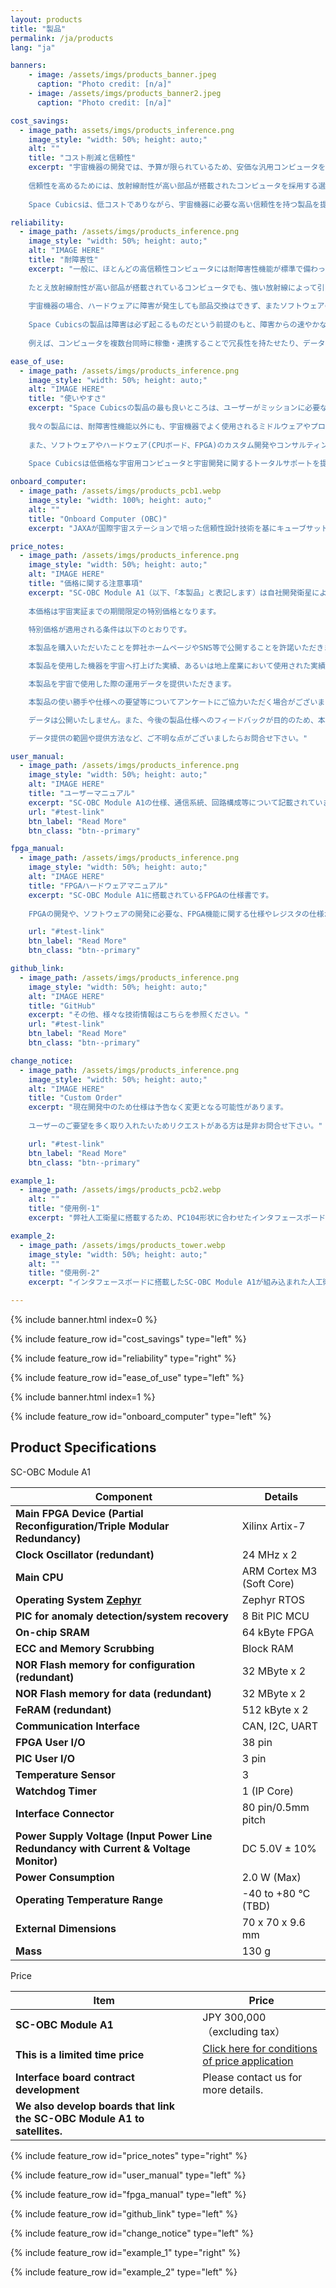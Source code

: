 ```yaml
---
layout: products
title: "製品"
permalink: /ja/products
lang: "ja"

banners:
    - image: /assets/imgs/products_banner.jpeg
      caption: "Photo credit: [n/a]"
    - image: /assets/imgs/products_banner2.jpeg
      caption: "Photo credit: [n/a]"

cost_savings:
  - image_path: assets/imgs/products_inference.png
    image_style: "width: 50%; height: auto;"
    alt: ""
    title: "コスト削減と信頼性"
    excerpt: "宇宙機器の開発では、予算が限られているため、安価な汎用コンピュータを採用することがありますが、放射線が非常に強い宇宙空間での動作に対する信頼性に不安が残るかもしれません。
    
    信頼性を高めるためには、放射線耐性が高い部品が搭載されたコンピュータを採用する選択肢がありますが、これらの製品は高価格であり、かつ製品を購入するだけでは宇宙でのミッションで起こる全てのトラブルを解決できるわけではありません。
    
    Space Cubicsは、低コストでありながら、宇宙機器に必要な高い信頼性を持つ製品を提供します。"

reliability:
  - image_path: /assets/imgs/products_inference.png
    image_style: "width: 50%; height: auto;"
    alt: "IMAGE HERE"
    title: "耐障害性"
    excerpt: "一般に、ほとんどの高信頼性コンピュータには耐障害性機能が標準で備わっていません。
    
    たとえ放射線耐性が高い部品が搭載されているコンピュータでも、強い放射線によって引き起こされる障害（記憶されているデータが化けてしまうなど）が起こることがあります。
    
    宇宙機器の場合、ハードウェアに障害が発生しても部品交換はできず、またソフトウェアの問題でも地上から復旧は困難です。
    
    Space Cubicsの製品は障害は必ず起こるものだという前提のもと、障害からの速やかな復旧が重要だという考えに基づき、多くの耐障害性機能を備えています。
    
    例えば、コンピュータを複数台同時に稼働・連携することで冗長性を持たせたり、データ異常が発生することを想定して同じデータを複数個所に保存し、多数決でデータの正当性を判定する機能を備えているので、障害が発生したコンピュータやデータを自動で復旧することができます。"

ease_of_use:
  - image_path: /assets/imgs/products_inference.png
    image_style: "width: 50%; height: auto;"
    alt: "IMAGE HERE"
    title: "使いやすさ"
    excerpt: "Space Cubicsの製品の最も良いところは、ユーザーがミッションに必要な機能の開発だけに専念することができることです。
    
    我々の製品には、耐障害性機能以外にも、宇宙機器でよく使用されるミドルウェアやプロトコル(ISS互換ネットワークプロトコル、TTEthernet、cFSなど)や、宇宙以外の分野でよく使われているROS(Robot Operating System)などもサポートします。
    
    また、ソフトウェアやハードウェア(CPUボード、FPGA)のカスタム開発やコンサルティングも承ります。
    
    Space Cubicsは低価格な宇宙用コンピュータと宇宙開発に関するトータルサポートを提供することで、宇宙開発への参入を手軽にし、日本はもとよりアジアを中心とした民間の宇宙産業発展に貢献します。"

onboard_computer:
  - image_path: /assets/imgs/products_pcb1.webp
    image_style: "width: 100%; height: auto;"
    alt: ""
    title: "Onboard Computer (OBC)"
    excerpt: "JAXAが国際宇宙ステーションで培った信頼性設計技術を基にキューブサット用に最適設計した宇宙用コンピュータです。Xilinx製 Artix-7 FPGAを採用し、インターフェースの種類や数をユーザ毎に柔軟に対応することができます。キューブサット以外の宇宙機や地上の産業用途にも使用可能です。"

price_notes: 
  - image_path: /assets/imgs/products_inference.png
    image_style: "width: 50%; height: auto;"
    alt: "IMAGE HERE"
    title: "価格に関する注意事項"
    excerpt: "SC-OBC Module A1（以下、「本製品」と表記します）は自社開発衛星による宇宙実証を予定しております。
    
    本価格は宇宙実証までの期間限定の特別価格となります。
    
    特別価格が適用される条件は以下のとおりです。

    本製品を購入いただいたことを弊社ホームページやSNS等で公開することを許諾いただきます。

    本製品を使用した機器を宇宙へ打上げた実績、あるいは地上産業において使用された実績を弊社ホームページやSNS等で公開することを許諾いただきます。

    本製品を宇宙で使用した際の運用データを提供いただきます。

    本製品の使い勝手や仕様への要望等についてアンケートにご協力いただく場合がございます。

    データは公開いたしません。また、今後の製品仕様へのフィードバックが目的のため、本製品の機能性能に関わるデータのみの提供を希望しております。

    データ提供の範囲や提供方法など、ご不明な点がございましたらお問合せ下さい。"

user_manual:
  - image_path: /assets/imgs/products_inference.png
    image_style: "width: 50%; height: auto;"
    alt: "IMAGE HERE"
    title: "ユーザーマニュアル"
    excerpt: "SC-OBC Module A1の仕様、通信系統、回路構成等について記載されています。"
    url: "#test-link"
    btn_label: "Read More"
    btn_class: "btn--primary"

fpga_manual:
  - image_path: /assets/imgs/products_inference.png
    image_style: "width: 50%; height: auto;"
    alt: "IMAGE HERE"
    title: "FPGAハードウェアマニュアル"
    excerpt: "SC-OBC Module A1に搭載されているFPGAの仕様書です。
    
    FPGAの開発や、ソフトウェアの開発に必要な、FPGA機能に関する仕様やレジスタの仕様が記載されています。"

    url: "#test-link"
    btn_label: "Read More"
    btn_class: "btn--primary"

github_link:
  - image_path: /assets/imgs/products_inference.png
    image_style: "width: 50%; height: auto;"
    alt: "IMAGE HERE"
    title: "GitHub"
    excerpt: "その他、様々な技術情報はこちらを参照ください。"
    url: "#test-link"
    btn_label: "Read More"
    btn_class: "btn--primary"

change_notice:
  - image_path: /assets/imgs/products_inference.png
    image_style: "width: 50%; height: auto;"
    alt: "IMAGE HERE"
    title: "Custom Order"
    excerpt: "現在開発中のため仕様は予告なく変更となる可能性があります。
    
    ユーザーのご要望を多く取り入れたいためリクエストがある方は是非お問合せ下さい。"

    url: "#test-link"
    btn_label: "Read More"
    btn_class: "btn--primary"

example_1:
  - image_path: /assets/imgs/products_pcb2.webp
    alt: ""
    title: "使用例-1"
    excerpt: "弊社人工衛星に搭載するため、PC104形状に合わせたインタフェースボードの上にSC-OBC Module A1を搭載した形態。"

example_2:
  - image_path: /assets/imgs/products_tower.webp
    image_style: "width: 50%; height: auto;"
    alt: ""
    title: "使用例-2"
    excerpt: "インタフェースボードに搭載したSC-OBC Module A1が組み込まれた人工衛星（写真は開発中のもの）。"

---
```


{% include banner.html index=0 %}

{% include feature_row id="cost_savings" type="left" %}

{% include feature_row id="reliability" type="right" %}

{% include feature_row id="ease_of_use" type="left" %}

{% include banner.html index=1 %}

{% include feature_row id="onboard_computer" type="left" %}

## Product Specifications
  SC-OBC Module A1

  | Component                          | Details                                      |
  |----------------------------------------|----------------------------------------------|
  | **Main FPGA Device (Partial Reconfiguration/Triple Modular Redundancy)**                   | Xilinx Artix-7                               |
  | **Clock Oscillator (redundant)**                   | 24 MHz x 2                                   |
  | **Main CPU**                           | ARM Cortex M3 (Soft Core)                    |
  | **Operating System [Zephyr](https://docs.zephyrproject.org/latest/boards/arm/scobc_module1/doc/index.html)**                   | Zephyr RTOS                                  |
  | **PIC for anomaly detection/system recovery** | 8 Bit PIC MCU                         |
  | **On-chip SRAM**                       | 64 kByte FPGA                                |
  | **ECC and Memory Scrubbing**           | Block RAM                                    |
  | **NOR Flash memory for configuration (redundant)** | 32 MByte x 2                                 |
  | **NOR Flash memory for data (redundant)**          | 32 MByte x 2                                 |
  | **FeRAM (redundant)**                              | 512 kByte x 2                                |
  | **Communication Interface**            | CAN, I2C, UART                               |
  | **FPGA User I/O**                      | 38 pin                                       |
  | **PIC User I/O**                       | 3 pin                                        |
  | **Temperature Sensor**                 | 3                                            |
  | **Watchdog Timer**                     | 1 (IP Core)                                  |
  | **Interface Connector**                | 80 pin/0.5mm pitch                           |
  | **Power Supply Voltage (Input Power Line Redundancy with Current & Voltage Monitor)**               | DC 5.0V ± 10%                                |
  | **Power Consumption**                  | 2.0 W (Max)                                  |
  | **Operating Temperature Range**        | -40 to +80 ℃ (TBD)                          |
  | **External Dimensions**                | 70 x 70 x 9.6 mm                             |
  | **Mass**                               | 130 g                                        |

  Price

  | Item                                    | Price                                        |
  |-----------------------------------------|----------------------------------------------|
  | **SC-OBC Module A1**                    | JPY 300,000（excluding tax）                 |
  | **This is a limited time price** | [Click here for conditions of price application](#) |
  | **Interface board contract development** | Please contact us for more details.          |
  | **We also develop boards that link the SC-OBC Module A1 to satellites.** | |

{% include feature_row id="price_notes" type="right" %}

{% include feature_row id="user_manual" type="left" %}

{% include feature_row id="fpga_manual" type="left" %}

{% include feature_row id="github_link" type="left" %}

{% include feature_row id="change_notice" type="left" %}

{% include feature_row id="example_1" type="right" %}

{% include feature_row id="example_2" type="left" %}
